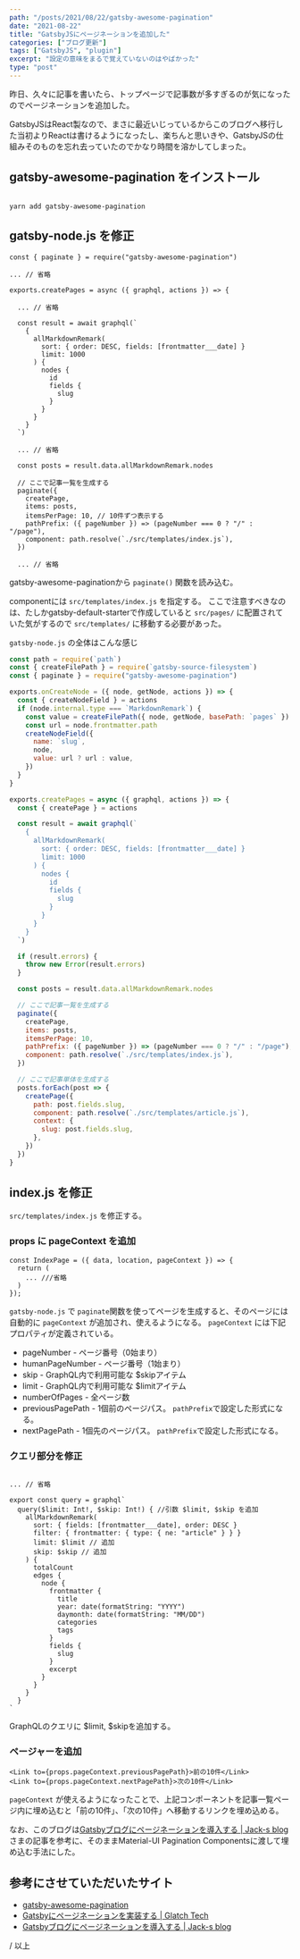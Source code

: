 ```yaml
---
path: "/posts/2021/08/22/gatsby-awesome-pagination"
date: "2021-08-22"
title: "GatsbyJSにページネーションを追加した"
categories: ["ブログ更新"]
tags: ["GatsbyJS", "plugin"]
excerpt: "設定の意味をまるで覚えていないのはやばかった"
type: "post"
---
```


昨日、久々に記事を書いたら、トップページで記事数が多すぎるのが気になったのでページネーションを追加した。

GatsbyJSはReact製なので、まさに最近いじっているからこのブログへ移行した当初よりReactは書けるようになったし、楽ちんと思いきや、GatsbyJSの仕組みそのものを忘れ去っていたのでかなり時間を溶かしてしまった。

## gatsby-awesome-pagination をインストール

```bash:title=bash

yarn add gatsby-awesome-pagination

```

## gatsby-node.js を修正

```jsx:title=gatsby-node.js(抜粋)
const { paginate } = require("gatsby-awesome-pagination")

... // 省略

exports.createPages = async ({ graphql, actions }) => {
  
  ... // 省略

  const result = await graphql(`
    {
      allMarkdownRemark(
        sort: { order: DESC, fields: [frontmatter___date] }
        limit: 1000
      ) {
        nodes {
          id
          fields {
            slug
          }
        }
      }
    }
  `)

  ... // 省略

  const posts = result.data.allMarkdownRemark.nodes

  // ここで記事一覧を生成する
  paginate({
    createPage,
    items: posts,
    itemsPerPage: 10, // 10件ずつ表示する
    pathPrefix: ({ pageNumber }) => (pageNumber === 0 ? "/" : "/page"), 
    component: path.resolve(`./src/templates/index.js`),
  })

  ... // 省略

```

gatsby-awesome-paginationから `paginate()` 関数を読み込む。

componentには `src/templates/index.js` を指定する。
ここで注意すべきなのは、たしかgatsby-default-starterで作成していると `src/pages/` に配置されていた気がするので `src/templates/` に移動する必要があった。


`gatsby-node.js` の全体はこんな感じ

```jsx:title=gatsby-node.js
const path = require(`path`)
const { createFilePath } = require(`gatsby-source-filesystem`)
const { paginate } = require("gatsby-awesome-pagination")

exports.onCreateNode = ({ node, getNode, actions }) => {
  const { createNodeField } = actions
  if (node.internal.type === `MarkdownRemark`) {
    const value = createFilePath({ node, getNode, basePath: `pages` })
    const url = node.frontmatter.path
    createNodeField({
      name: `slug`,
      node,
      value: url ? url : value,
    })
  }
}

exports.createPages = async ({ graphql, actions }) => {
  const { createPage } = actions

  const result = await graphql(`
    {
      allMarkdownRemark(
        sort: { order: DESC, fields: [frontmatter___date] }
        limit: 1000
      ) {
        nodes {
          id
          fields {
            slug
          }
        }
      }
    }
  `)

  if (result.errors) {
    throw new Error(result.errors)
  }

  const posts = result.data.allMarkdownRemark.nodes

  // ここで記事一覧を生成する
  paginate({
    createPage,
    items: posts,
    itemsPerPage: 10,
    pathPrefix: ({ pageNumber }) => (pageNumber === 0 ? "/" : "/page"),
    component: path.resolve(`./src/templates/index.js`),
  })

  // ここで記事単体を生成する
  posts.forEach(post => {
    createPage({
      path: post.fields.slug,
      component: path.resolve(`./src/templates/article.js`),
      context: {
        slug: post.fields.slug,
      },
    })
  })
}
```

## index.js を修正

`src/templates/index.js` を修正する。

### props に pageContext を追加

```jsx:title=src/templates/index.js(抜粋)
const IndexPage = ({ data, location, pageContext }) => {
  return (
    ... ///省略
  )
});

```

`gatsby-node.js` で `paginate`関数を使ってページを生成すると、そのページには自動的に `pageContext` が追加され、使えるようになる。
`pageContext` には下記プロパティが定義されている。

- pageNumber - ページ番号（0始まり）
- humanPageNumber - ページ番号（1始まり）
- skip - GraphQL内で利用可能な $skipアイテム
- limit - GraphQL内で利用可能な $limitアイテム
- numberOfPages - 全ページ数
- previousPagePath - 1個前のページパス。 `pathPrefix`で設定した形式になる。
- nextPagePath - 1個先のページパス。 `pathPrefix`で設定した形式になる。


### クエリ部分を修正

```jsx:title=src/templates/index.js(抜粋)

... // 省略

export const query = graphql`
  query($limit: Int!, $skip: Int!) { //引数 $limit, $skip を追加
    allMarkdownRemark(
      sort: { fields: [frontmatter___date], order: DESC }
      filter: { frontmatter: { type: { ne: "article" } } }
      limit: $limit // 追加
      skip: $skip // 追加
    ) {
      totalCount
      edges {
        node {
          frontmatter {
            title
            year: date(formatString: "YYYY")
            daymonth: date(formatString: "MM/DD")
            categories
            tags
          }
          fields {
            slug
          }
          excerpt
        }
      }
    }
  }
`
```

GraphQLのクエリに $limit, $skipを追加する。


### ページャーを追加

```jsx:title=src/templates/index.js(抜粋)
<Link to={props.pageContext.previousPagePath}>前の10件</Link>
<Link to={props.pageContext.nextPagePath}>次の10件</Link>
```

`pageContext` が使えるようになったことで、上記コンポーネントを記事一覧ページ内に埋め込むと「前の10件」、「次の10件」へ移動するリンクを埋め込める。

なお、このブログは[Gatsbyブログにページネーションを導入する | Jack-s blog](https://blog.jack-s.com/gatsby-pagination/)さまの記事を参考に、そのままMaterial-UI Pagination Componentsに渡して埋め込む手法にした。



## 参考にさせていただいたサイト

- [gatsby-awesome-pagination](https://www.gatsbyjs.com/plugins/gatsby-awesome-pagination/)
- [Gatsbyにページネーションを実装する | Glatch Tech](https://tech.glatchdesign.com/gatsby-pagination)
- [Gatsbyブログにページネーションを導入する | Jack-s blog](https://blog.jack-s.com/gatsby-pagination/)

/ 以上
